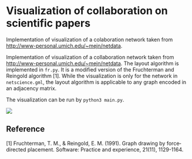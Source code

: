 # Visualization of collaboration on scientific papers


Implementation of visualization of a colaboration network taken from <http://www-personal.umich.edu/~mejn/netdata>.


Implementation of visualization of a collaboration network taken from <http://www-personal.umich.edu/~mejn/netdata>. The layout algorithm is implemented in ``fr.py``.  It is a modified version of the Fruchterman and Reingold algorithm [1]. While the visualization is only for the network in ``netscience.gml``, the layout algorithm is applicable to any graph encoded in an adjacency matrix.

The visualization can be run by ``python3 main.py``.


![](https://github.com/vaclav-h/paper-colab/example.gif)



## Reference 

[1] Fruchterman, T. M., & Reingold, E. M. (1991). Graph drawing by force‐directed placement. Software: Practice and experience, 21(11), 1129-1164.
